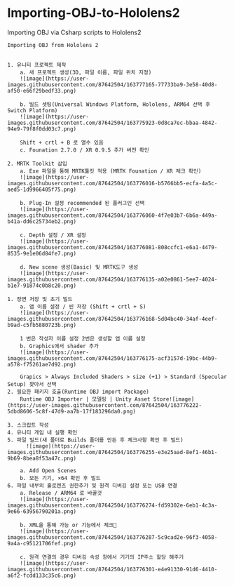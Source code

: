 # Importing-OBJ-to-Hololens2
Importing OBJ via Csharp scripts to Hololens2

	Importing OBJ from Hololens 2


	1. 유니티 프로젝트 제작
		a. 새 프로젝트 생성(3D, 파일 이름, 파일 위치 지정)
		![image](https://user-images.githubusercontent.com/87642504/163777165-77733ba9-3e58-40d8-af50-e66f29bedf33.png)

		b. 빌드 셋팅(Universal Windows Platform, Hololens, ARM64 선택 후 Switch Platform)
		![image](https://user-images.githubusercontent.com/87642504/163775923-0d8ca7ec-bbaa-4842-94e9-79f8f0dd03c7.png)

		Shift + crtl + B 로 열수 있음
		c. Founation 2.7.0 / XR 0.9.5 추가 버전 확인
		
	2. MRTK Toolkit 삽입
		a. Exe 파일을 통해 MRTK툴킷 적용 (MRTK Founation / XR 체크 확인)
	  	![image](https://user-images.githubusercontent.com/87642504/163776016-b5766bb5-ecfa-4a5c-aed5-1d9966405f75.png)

		b. Plug-In 설정 recommended 된 플러그인 선택
		![image](https://user-images.githubusercontent.com/87642504/163776060-4f7e03b7-6b6a-449a-b41a-dd6c25734eb2.png)

	  	c. Depth 설정 / XR 설정
		![image](https://user-images.githubusercontent.com/87642504/163776081-808ccfc1-e6a1-4479-8535-9e1e06d84fe7.png)

	  	d. New scene 생성(Basic) 및 MRTK도구 생성
		![image](https://user-images.githubusercontent.com/87642504/163776135-a02e0861-5ee7-4024-b1e7-91874c0b8c20.png)

	1. 장면 저장 및 초기 빌드
		a. 앱 이름 설정 / 씬 저장 (Shift + crtl + S)
		![image](https://user-images.githubusercontent.com/87642504/163776168-5d04bc40-34af-4eef-b9ad-c5fb5880723b.png)

		1 번은 작성자 이름 설정 2번은 생성할 앱 이름 설정
		b. Graphics에서 shader 추가
		![image](https://user-images.githubusercontent.com/87642504/163776175-acf3157d-19bc-44b9-a578-f75261ae7d92.png)

		Grapics > Always Included Shaders > size (+1) > Standard (Specular Setup) 찾아서 선택
	2. 필요한 패키지 호출(Runtime OBJ import Package)
		Runtime OBJ Importer | 모델링 | Unity Asset Store![image](https://user-images.githubusercontent.com/87642504/163776222-5dbd8606-5c8f-47d9-aa7b-17f183296da0.png)

	3. 스크립트 작성
	4. 유니티 게임 내 실행 확인
	5. 파일 빌드(새 폴더로 Builds 폴더를 만든 후 체크사항 확인 후 빌드)
		  ![image](https://user-images.githubusercontent.com/87642504/163776255-e3e25aad-8ef1-46b1-9b69-8bea8f53a47c.png)

		a. Add Open Scenes
		b. 모든 기기, ×64 확인 후 빌드
	6. 파일 내부의 홀로렌즈 권한추가 및 원격 디버깅 설정 또는 USB 연결
		a. Release / ARM64 로 바꿀것
		![image](https://user-images.githubusercontent.com/87642504/163776274-fd59302e-6eb1-4c3a-9e66-63956790201a.png)

		b. XML을 통해 가능 or 기능에서 체크
		![image](https://user-images.githubusercontent.com/87642504/163776287-5c9cad2e-96f3-4058-9a4a-c95121706fef.png)

		c. 원격 연결의 경우 디버깅 속성 창에서 기기의 IP주소 할당 해주기
		![image](https://user-images.githubusercontent.com/87642504/163776301-e4e91330-91d6-4410-a6f2-fcdd133c35c6.png)


